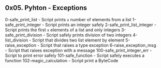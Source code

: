 ## 0x05. Pyhton - Exceptions

0-safe_print_list - Script prints `x` number of elements from a list
1-safe_print_integer - Script prints an integer safely
2-safe_print_list_integer - Script prints the first `x` elements of a list and only integers
3-safe_print_division - Script safely prints division of two integers
4-list_division - Script that divides two list element by element
5-raise_exception - Script that raises a type exception
6-raise_exception_msg - Script that raises exception with a message
100-safe_print_integer_err - Script to print error safely
101-safe_function - Script safely executes a function
102-magic_calculation - Script print a ByteCode

